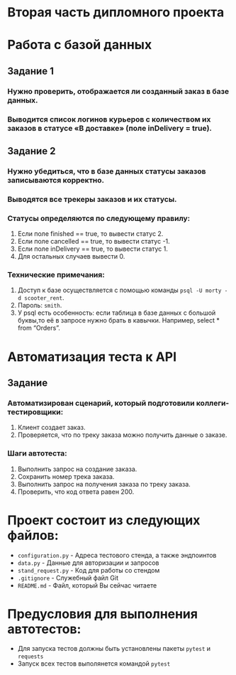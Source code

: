 ﻿# Вторая часть дипломного проекта
# Работа с базой данных
## Задание 1
### Нужно проверить, отображается ли созданный заказ в базе данных.
### Выводится список логинов курьеров с количеством их заказов в статусе «В доставке» (поле inDelivery = true). 
## Задание 2
### Нужно убедиться, что в базе данных статусы заказов записываются корректно.
### Выводятся все трекеры заказов и их статусы. 
### Статусы определяются по следующему правилу:
1. Если поле finished == true, то вывести статус 2.
2. Если поле canсelled == true, то вывести статус -1.
3. Если поле inDelivery == true, то вывести статус 1.
4. Для остальных случаев вывести 0.
### Технические примечания:
1. Доступ к базе осуществляется с помощью команды `psql -U morty -d scooter_rent`.
2. Пароль: `smith`.
3. У psql есть особенность: если таблица в базе данных с большой буквы,то её в запросе нужно брать в кавычки. Например, select * from “Orders”.
# Автоматизация теста к API
## Задание
### Автоматизирован сценарий, который подготовили коллеги-тестировщики:
1. Клиент создает заказ.
2. Проверяется, что по треку заказа можно получить данные о заказе. 
### Шаги автотеста:
1. Выполнить запрос на создание заказа.
2. Сохранить номер трека заказа.
3. Выполнить запрос на получения заказа по треку заказа.
4. Проверить, что код ответа равен 200.
# Проект состоит из следующих файлов:
- `configuration.py` - Адреса тестового стенда, а также эндпоинтов 
- `data.py` - Данные для авторизации и запросов
- `stand_request.py` - Код для работы со стендом
- `.gitignore` - Служебный файл Git
- `README.md` - Файл, который Вы сейчас читаете
# Предусловия для выполнения автотестов:
- Для запуска тестов должны быть установлены пакеты `pytest` и `requests`
- Запуск всех тестов выполянется командой `pytest`
